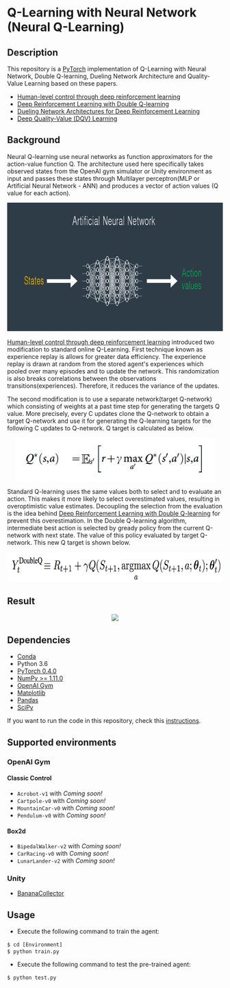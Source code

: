 # Q-Learning with Neural Network (Neural Q-Learning)


## Description
This repository is a [PyTorch](https://www.pytorch.org/) implementation of Q-Learning with Neural Network, Double Q-learning, Dueling Network Architecture and Quality-Value Learning based on these papers.

- [Human-level control through deep reinforcement learning](http://www.nature.com/nature/journal/v518/n7540/full/nature14236.html)
- [Deep Reinforcement Learning with Double Q-learning](https://arxiv.org/abs/1509.06461)
- [Dueling Network Architectures for Deep Reinforcement Learning](https://arxiv.org/abs/1511.06581)
- [Deep Quality-Value (DQV) Learning](https://arxiv.org/abs/1810.00368)

## Background
Neural Q-learning use neural networks as function approximators for the action-value function Q. The architecture used here specifically takes observed states from the OpenAI gym simulator or Unity environment as input and passes these states through Multilayer perceptron(MLP or Artificial Neural Network - ANN) and produces a vector of action values (Q value for each action).

<p align="center">
    <img src="../assets/q_network.png" height="300px">
</p>

[Human-level control through deep reinforcement learning](http://www.nature.com/nature/journal/v518/n7540/full/nature14236.html) introduced two modification to standard online Q-Learning.
First technique known as experience replay is allows for greater data efficiency. The experience replay is drawn at random from the stored agent's experiences which pooled over many episodes and to update the network. This randomization is also breaks correlations between the observations transitions(experiences). Therefore, it reduces the variance of the updates.

The second modification is to use a separate network(target Q-network) which consisting of weights at a past time step for generating the targets Q value. More precisely, every C updates clone the Q-network to obtain a target Q-network and use it for generating the Q-learning targets for the following C updates to Q-network. Q target is calculated as below.

<p align="center">
    <img src="../assets/q_target.png" height="100px">
</p>

Standard Q-learning uses the same values both to select and to evaluate an action. This makes it more likely to select overestimated values, resulting in overoptimistic value estimates. Decoupling the selection from the evaluation is the idea behind [Deep Reinforcement Learning with Double Q-learning](https://arxiv.org/abs/1509.06461) for prevent this overestimation. In the Double Q-learning algorithm, intermediate best action is selected by gready policy from the current Q-network with next state.
The value of this policy evaluated by target Q-network. This new Q target is shown below.

<p align="center">
    <img src="../assets/double_q_learning.png" height="70px">
</p>

## Result

<p align="center">
    <img src="./BananaCollector/scores/NeuralQLearner_vs_DoubleQLearner_Banana_Collector_batch_64_lr_4E.png" height="300px">
</p>

## Dependencies
- [Conda](https://conda.io/docs/user-guide/install/index.html)
- Python 3.6
- [PyTorch 0.4.0](http://pytorch.org/)
- [NumPy >= 1.11.0](http://www.numpy.org/)
- [OpenAI Gym](https://github.com/openai/gym)
- [Matplotlib](https://matplotlib.org/)
- [Pandas](https://pandas.pydata.org/)
- [SciPy](https://www.scipy.org/)

If you want to run the code in this repository, check this [instructions](https://github.com/dganbold/deep_reinforcement_learning).

## Supported environments

### OpenAI Gym

#### Classic Control
  - `Acrobot-v1` with _Coming soon!_
  - `Cartpole-v0` with _Coming soon!_
  - `MountainCar-v0` with _Coming soon!_
  - `Pendulum-v0` with _Coming soon!_

#### Box2d
  - `BipedalWalker-v2` with _Coming soon!_
  - `CarRacing-v0` with _Coming soon!_
  - `LunarLander-v2` with _Coming soon!_

### Unity
- [BananaCollector](https://github.com/dganbold/deep_reinforcement_learning/tree/master/NeuralQLearning/BananaCollector)

## Usage

- Execute the following command to train the agent:

```
$ cd [Environment]
$ python train.py
```

- Execute the following command to test the pre-trained agent:

```
$ python test.py
```
